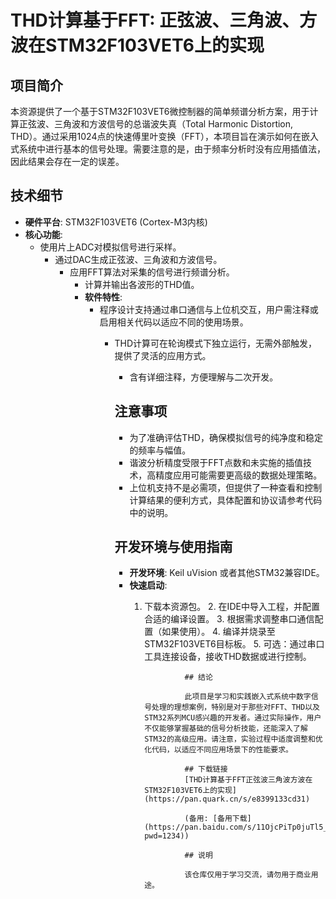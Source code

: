 # THD计算基于FFT: 正弦波、三角波、方波在STM32F103VET6上的实现

## 项目简介

本资源提供了一个基于STM32F103VET6微控制器的简单频谱分析方案，用于计算正弦波、三角波和方波信号的总谐波失真（Total Harmonic Distortion, THD）。通过采用1024点的快速傅里叶变换（FFT），本项目旨在演示如何在嵌入式系统中进行基本的信号处理。需要注意的是，由于频率分析时没有应用插值法，因此结果会存在一定的误差。

## 技术细节

- **硬件平台**: STM32F103VET6 (Cortex-M3内核)
- **核心功能**: 
    - 使用片上ADC对模拟信号进行采样。
        - 通过DAC生成正弦波、三角波和方波信号。
            - 应用FFT算法对采集的信号进行频谱分析。
                - 计算并输出各波形的THD值。
                - **软件特性**:
                    - 程序设计支持通过串口通信与上位机交互，用户需注释或启用相关代码以适应不同的使用场景。
                        - THD计算可在轮询模式下独立运行，无需外部触发，提供了灵活的应用方式。
                            - 含有详细注释，方便理解与二次开发。

                            ## 注意事项

                            - 为了准确评估THD，确保模拟信号的纯净度和稳定的频率与幅值。
                            - 谐波分析精度受限于FFT点数和未实施的插值技术，高精度应用可能需要更高级的数据处理策略。
                            - 上位机支持不是必需项，但提供了一种查看和控制计算结果的便利方式，具体配置和协议请参考代码中的说明。

                            ## 开发环境与使用指南

                            - **开发环境**: Keil uVision 或者其他STM32兼容IDE。
                            - **快速启动**:
                                1. 下载本资源包。
                                    2. 在IDE中导入工程，并配置合适的编译设置。
                                        3. 根据需求调整串口通信配置（如果使用）。
                                            4. 编译并烧录至STM32F103VET6目标板。
                                                5. 可选：通过串口工具连接设备，接收THD数据或进行控制。

                                                ## 结论

                                                此项目是学习和实践嵌入式系统中数字信号处理的理想案例，特别是对于那些对FFT、THD以及STM32系列MCU感兴趣的开发者。通过实际操作，用户不仅能够掌握基础的信号分析技能，还能深入了解STM32的高级应用。请注意，实验过程中适度调整和优化代码，以适应不同应用场景下的性能要求。

                                                ## 下载链接
                                                [THD计算基于FFT正弦波三角波方波在STM32F103VET6上的实现](https://pan.quark.cn/s/e8399133cd31) 

                                                (备用: [备用下载](https://pan.baidu.com/s/11OjcPiTp0juTl5_e4CEmbw?pwd=1234))

                                                ## 说明

                                                该仓库仅用于学习交流，请勿用于商业用途。
